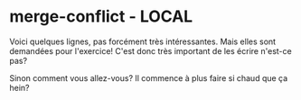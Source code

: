 # merge-conflict - LOCAL

Voici quelques lignes, pas forcément très intéressantes.
Mais elles sont demandées pour l'exercice!
C'est donc très important de les écrire n'est-ce pas?

Sinon comment vous allez-vous? Il commence à plus faire si chaud que ça hein?
